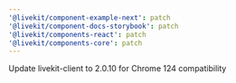 ```yaml
---
'@livekit/component-example-next': patch
'@livekit/component-docs-storybook': patch
'@livekit/components-react': patch
'@livekit/components-core': patch
---
```


Update livekit-client to 2.0.10 for Chrome 124 compatibility
